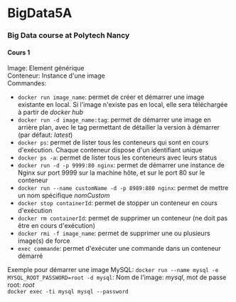 # BigData5A
### Big Data course at Polytech Nancy

#### Cours 1
Image: Element générique  
Conteneur: Instance d'une image  
Commandes:
 * ```docker run image_name```: permet de créer et démarrer une image existante en local. Si l'image n'existe pas en local, elle sera téléchargée à partir de _docker hub_
 * ```docker run -d image_name:tag```: permet de démarrer une image en arrière plan, avec le tag permettant de détailler la version à démarrer (par défaut: _latest_)
 * ```docker ps```: permet de lister tous les conteneurs qui sont en cours d'exécution. Chaque conteneur dispose d'un identifiant unique
 * ```docker ps -a```: permet de lister tous les conteneurs avec leurs status
 * ```docker run -d -p 9999:80 nginx```: permet de démarrer une instance de Nginx sur port 9999 sur la machine hôte, et sur le port 80 sur le conteneur
 * ```docker run --name customName -d -p 8989:880 nginx```: permet de mettre un nom spécifique _nomCustom_
 * ```docker stop containerId```: permet de stopper un conteneur en cours d'exécution
 * ```docker rm containerId```: permet de supprimer un conteneur (ne doit pas être en cours d'exécution)
 * ```docker rmi -f image_name```: permet de supprimer une ou plusieurs image(s) de force
 * ```exec commande```: permet d'exécuter une commande dans un conteneur démarré

Exemple pour démarrer une image MySQL:
```docker run --name mysql -e MYSQL_ROOT_PASSWORD=root -d mysql```: Nom de l'image: _mysql_, mot de passe root: _root_  
```docker exec -ti mysql mysql --password```
